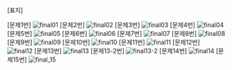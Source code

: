 [표지]

[문제1번]
![final01](https://user-images.githubusercontent.com/75817525/102002627-a5dfac80-3d41-11eb-8567-533395dab7c7.png)
[문제2번]
![final02](https://user-images.githubusercontent.com/75817525/102002630-a710d980-3d41-11eb-8e5f-8f281965ef28.PNG)
[문제3번]
![final03](https://user-images.githubusercontent.com/75817525/102002631-a7a97000-3d41-11eb-8bd2-31fb797e95ea.PNG)
[문제4번]
![final04](https://user-images.githubusercontent.com/75817525/102002632-a7a97000-3d41-11eb-8edc-eb085ea9f1d6.PNG)
[문제5번]
![final05](https://user-images.githubusercontent.com/75817525/102002633-a8420680-3d41-11eb-9b88-ce5a98e1f53e.PNG)
[문제6번]
![final06](https://user-images.githubusercontent.com/75817525/102002634-a8420680-3d41-11eb-8405-ddb221ebbb14.PNG)
[문제7번]
![final07](https://user-images.githubusercontent.com/75817525/102002638-a8da9d00-3d41-11eb-941f-1f594fd50d2c.PNG)
[문제8번]
![final08](https://user-images.githubusercontent.com/75817525/102002642-af691480-3d41-11eb-8671-07a706882384.PNG)
[문제9번]
![final09](https://user-images.githubusercontent.com/75817525/102002644-b09a4180-3d41-11eb-8129-bdc971f0a6a5.PNG)
[문제10번]
![final10](https://user-images.githubusercontent.com/75817525/102002645-b09a4180-3d41-11eb-98f8-4800d37fc993.PNG)
[문제11번]
![final11](https://user-images.githubusercontent.com/75817525/102002646-b132d800-3d41-11eb-91c6-2844102cbbf9.PNG)
[문제12번]
![final12](https://user-images.githubusercontent.com/75817525/102002648-b1cb6e80-3d41-11eb-8081-6582b27648d4.PNG)
[문제13번]
![final13](https://user-images.githubusercontent.com/75817525/102002649-b2640500-3d41-11eb-84a8-506547a241c9.PNG)
[문제13-2번]
![final13-2](https://user-images.githubusercontent.com/75817525/102002650-b2640500-3d41-11eb-90ca-28b5b5f89275.PNG)
[문제14번]
![final14](https://user-images.githubusercontent.com/75817525/102002748-13400d00-3d43-11eb-9556-a62a8ecc4f7f.PNG)
[문제15번]
![final_15](https://user-images.githubusercontent.com/75817525/102002753-1b984800-3d43-11eb-847d-22ac35bda06f.PNG)
